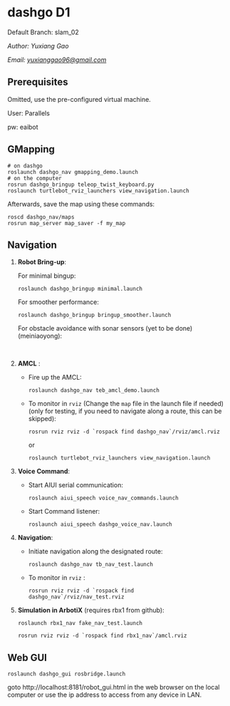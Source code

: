 # dashgo D1

Default Branch: slam_02

*Author: Yuxiang Gao*

*Email: yuxianggao96@gmail.com*

## Prerequisites

Omitted, use the pre-configured virtual machine.



User: Parallels

pw: eaibot

## GMapping

```
# on dashgo
roslaunch dashgo_nav gmapping_demo.launch
# on the computer
rosrun dashgo_bringup teleop_twist_keyboard.py
roslaunch turtlebot_rviz_launchers view_navigation.launch
```

Afterwards, save the map using these commands:

```
roscd dashgo_nav/maps
rosrun map_server map_saver -f my_map
```

## Navigation



1. **Robot Bring-up**:

   For minimal bingup:

   `roslaunch dashgo_bringup minimal.launch`

   For smoother performance:

   `roslaunch dashgo_bringup bringup_smoother.launch`

   For obstacle avoidance with sonar sensors (yet to be done) (meiniaoyong):

   ​

2. **AMCL** :

   * Fire up the AMCL:

     `roslaunch dashgo_nav teb_amcl_demo.launch`

   * To monitor in `rviz` (Change the `map` file in the launch file if needed)(only for testing, if you need to navigate along a route, this can be skipped):

     ``rosrun rviz rviz -d `rospack find dashgo_nav`/rviz/amcl.rviz``

     or

     `roslaunch turtlebot_rviz_launchers view_navigation.launch`

3. **Voice Command**:

     * Start AIUI serial communication:

       `roslaunch aiui_speech voice_nav_commands.launch`

     * Start Command listener:

       `roslaunch aiui_speech dashgo_voice_nav.launch`

4. **Navigation**:

     * Initiate navigation along the designated route:

       `roslaunch dashgo_nav tb_nav_test.launch`

     * To monitor in `rviz` :

       ``rosrun rviz rviz -d `rospack find dashgo_nav`/rviz/nav_test.rviz``

5. **Simulation in ArbotiX** (requires rbx1 from github):

     `roslaunch rbx1_nav fake_nav_test.launch`

     ``rosrun rviz rviz -d `rospack find rbx1_nav`/amcl.rviz``




## Web GUI

`roslaunch dashgo_gui rosbridge.launch`

goto http://localhost:8181/robot_gui.html in the web browser on the local computer or use the ip address to access from any device in LAN. 			


​		
​	
